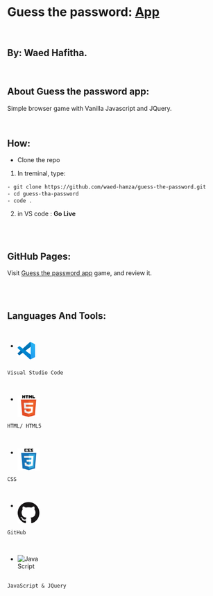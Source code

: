 # Guess the password: [App][1]

<br/>

## By: Waed Hafitha.

<br/>

## About Guess the password app:
Simple browser game with Vanilla Javascript and JQuery.

<br/>


## How: 
 - Clone the repo 
 1. In treminal, type:

 ```
 - git clone https://github.com/waed-hamza/guess-the-password.git
 - cd guess-tha-password
 - code .
 ```

 2. in VS code :
 **Go Live**

<br><br>

## GitHub Pages:
Visit [Guess the password app][1] game, and review it.

<br><br>


## Languages And Tools:
<br/>

* <img align="left" alt="Visual Studio Code" width="40px" src="https://raw.githubusercontent.com/github/explore/80688e429a7d4ef2fca1e82350fe8e3517d3494d/topics/visual-studio-code/visual-studio-code.png" /> 

<br/>

    Visual Studio Code

<br/> 

* <img align="left" alt="Visual Studio Code" width="50px" src="https://raw.githubusercontent.com/github/explore/80688e429a7d4ef2fca1e82350fe8e3517d3494d/topics/html/html.png" /> 

<br/>

    HTML/ HTML5

<br/> 

* <img align="left" alt="Visual Studio Code" width="50px" src="https://raw.githubusercontent.com/github/explore/80688e429a7d4ef2fca1e82350fe8e3517d3494d/topics/css/css.png" /> 

<br/>

    CSS

<br/> 

* <img align="left" alt="Visual Studio Code" width="50px" src="https://raw.githubusercontent.com/github/explore/78df643247d429f6cc873026c0622819ad797942/topics/github/github.png" /> 

<br/>

    GitHub

<br/>

* <img align="left" alt="JavaScript" width="50px" src="https://cdn.iconscout.com/icon/free/png-256/javascript-2038874-1720087.png"/> 

<br/>

    JavaScript & JQuery

<br/>

[1]:https://waed-hamza.github.io/guess-the-password/
